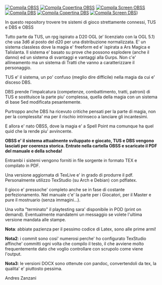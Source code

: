 [![Compila OBSS](https://github.com/buzzqw/TUS/actions/workflows/compila%20OBSS.yml/badge.svg)](https://github.com/buzzqw/TUS/actions/workflows/compila%20OBSS.yml)
[![Compila Copertina OBSS](https://github.com/buzzqw/TUS/actions/workflows/compila%20copertina%20OBSS.yml/badge.svg)](https://github.com/buzzqw/TUS/actions/workflows/compila%20copertina%20OBSS.yml)
[![Compila Screen OBSS](https://github.com/buzzqw/TUS/actions/workflows/Compila%20Screen%20OBSS.yml/badge.svg)](https://github.com/buzzqw/TUS/actions/workflows/Compila%20Screen%20OBSS.yml)
[![Compila DBS](https://github.com/buzzqw/TUS/actions/workflows/compila%20DBS.yml/badge.svg)](https://github.com/buzzqw/TUS/actions/workflows/compila%20DBS.yml)
[![Compila Copertina DBS](https://github.com/buzzqw/TUS/actions/workflows/compila%20copertina%20DBS.yml/badge.svg)](https://github.com/buzzqw/TUS/actions/workflows/compila%20copertina%20DBS.yml)
[![Compila Screen DBS](https://github.com/buzzqw/TUS/actions/workflows/Compila%20Screen%20DBS.yml/badge.svg)](https://github.com/buzzqw/TUS/actions/workflows/Compila%20Screen%20DBS.yml))


In questo repository trovere tre sistemi di gioco strettamente connessi, TUS e DBS e OBSS

Tutto parte da TUS, un rpg ispirato a D20 OGL (e' licenziato con la OGL 5.1) che usa 3d6 al posto del d20 per una distribuzione normalizzata. E' un sistema classless dove la magia e' freeform ed e' ispirata a Ars Magica e Talislanta. Il sistema e' basato su prove che possono esplodere (anche il danno) ed un sistema di svantaggi e vantaggi alla Gurps. 
Non c'e' allineamento ma un sistema di Tratti che vanno a caratterizzare il personaggio.

TUS e' il sistema, un po' confuso (meglio dire difficile) nella magia da cui e' disceso DBS.

DBS prende l'impalcatura (competenze, combattimento, tratti, patroni) di TUS e sostituisce la parte piu' complessa, quella della magia con un sistema di base 5ed modificata pesantemente.

Purtroppo anche DBS ha ricevuto critiche pensati per la parte di magia, non per la complessita' ma per il rischio intrinseco a lanciare gli incantesimi.

E allora e' nato OBSS, dove la magia e' a Spell Point ma comunque ha quel quid che la rende piu' avvincente.

**OBSS e' il sistema attualmente sviluppato e giocato, TUS e DBS vengono lasciati per coerenza storica.
Entrate nella cartella OBSS e scaricate il PDF del manuale e della scheda!**

Entrambi i sistemi vengono forniti in file sorgente in formato TEX e compilato in PDF.

Una versione aggiornata di TexLive e' in grado di produrre il pdf. Personalmente utilizzo TexStudio (su Arch e Debian) con pdflatex.

Il gioco e' pressoche' completo anche se in fase di costante perfezionamento. Nel manuale c'e' la parte per i Giocatori, per il Master e pure il mostruario (senza immagini...).

Una volta "terminato" il playtesting sara' disponibile in POD (print on demand). Eventualmente mandatemi un messaggio se volete l'ultima versione mandata alle stampe.

**Nota**: abbiate pazienza per il pessimo codice di Latex, sono alle prime armi!

**Nota2**: i commit sono cosi' numerosi perche' ho configurato TexStudio affinche' committi ogni volta che compilo il testo, il che avviene molto frequentemente dato che voglio controllare con scrupolo come viene l'output.

**Nota3**: le versioni DOCX sono ottenute con pandoc, convertendoli da tex, la qualita' e' piuttosto pessima.

Andres Zanzani
